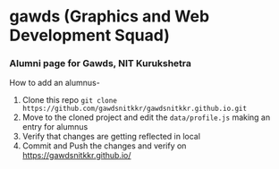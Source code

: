 # gawds (Graphics and Web Development Squad)

### Alumni page for Gawds, NIT Kurukshetra

How to add an alumnus-

1. Clone this repo `git clone https://github.com/gawdsnitkkr/gawdsnitkkr.github.io.git`
2. Move to the cloned project and edit the `data/profile.js` making an entry for alumnus
3. Verify that changes are getting reflected in local
4. Commit and Push the changes and verify on https://gawdsnitkkr.github.io/
